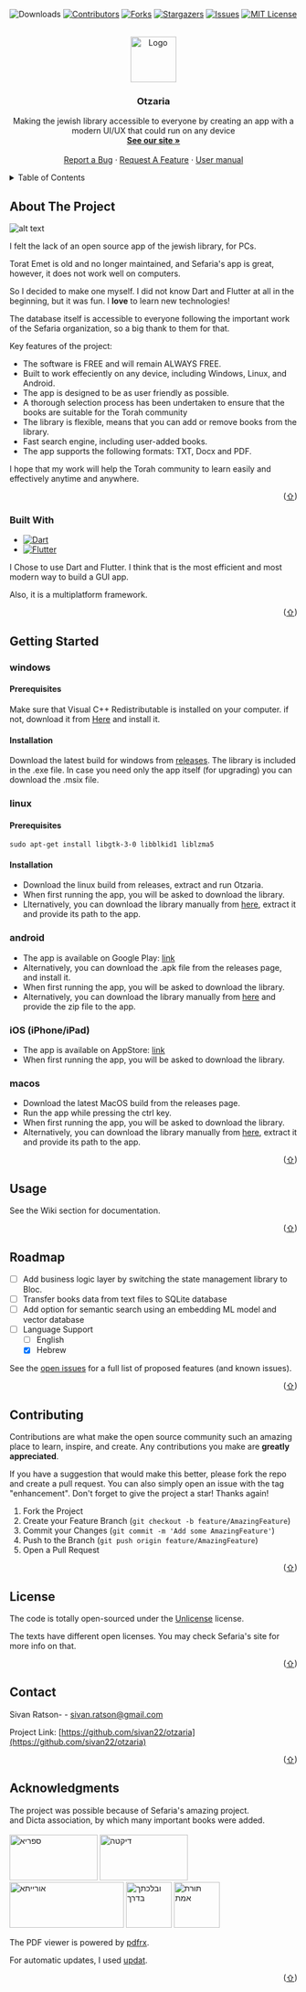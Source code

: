 
<!-- PROJECT SHIELDS -->
<!--
*** I'm using markdown "reference style" links for readability.
*** Reference links are enclosed in brackets [ ] instead of parentheses ( ).
*** See the bottom of this document for the declaration of the reference variables
*** for contributors-url, forks-url, etc. This is an optional, concise syntax you may use.
*** https://www.markdownguide.org/basic-syntax/#reference-style-links
-->
![Downloads][Github-downloads]
[![Contributors][contributors-shield]][contributors-url]
[![Forks][forks-shield]][forks-url]
[![Stargazers][stars-shield]][stars-url]
[![Issues][issues-shield]][issues-url]
[![MIT License][license-shield]][license-url]





<!-- PROJECT LOGO -->
<br />
<div align="center">
  <a href="https://github.com/sivan22/otzaria">
    <img src="images/logo.svg" alt="Logo" width="80" height="80">
  </a>

  <h3 align="center">Otzaria</h3>

  <p align="center">
    Making the jewish library accessible to everyone by creating an app with a modern UI/UX that could run on any device
    <br />
    <a href="https://sivan22.github.io/otzaria-download/"><strong>See our site »</strong></a>
    <br />
    <br/>  
    <a href="https://github.com/sivan22/otzaria/issues/new?labels=bug&template=bug-report---.md">Report a Bug</a>
    ·
    <a href="https://github.com/sivan22/otzaria/issues/new?labels=enhancement&template=feature-request---.md">Request A Feature</a>
    ·
    <a href="https://github.com/sivan22/otzaria/wiki">User manual</a>
  </p>
</div>



<!-- TABLE OF CONTENTS -->
<details>
  <summary>Table of Contents</summary>
  <ol>
    <li>
      <a href="#about-the-project">About The Project</a>
      <ul>
        <li><a href="#built-with">Built With</a></li>
      </ul>
    </li>
    <li>
      <a href="#getting-started">Getting Started</a>
      <ul>
        <li><a href="#prerequisites">Prerequisites</a></li>
        <li><a href="#installation">Installation</a></li>
      </ul>
    </li>
    <li><a href="#usage">Usage</a></li>
    <li><a href="#roadmap">Roadmap</a></li>
    <li><a href="#contributing">Contributing</a></li>
    <li><a href="#license">License</a></li>
    <li><a href="#contact">Contact</a></li>
    <li><a href="#acknowledgments">Acknowledgments</a></li>
  </ol>
</details>



<!-- ABOUT THE PROJECT -->
## About The Project

![alt text](image.png)

I felt the lack of an open source app of the jewish library, for PCs.


Torat Emet is old and no longer maintained, and Sefaria's app is great, however, it does not work well on computers.

So I decided to make one myself. I did not know Dart and Flutter at all in the beginning, but it was fun. I **love** to learn new technologies!

The database itself is accessible to everyone following the important work of the Sefaria organization, so a big thank to them for that.

Key features of the project:
* The software is FREE and will remain ALWAYS FREE.
* Built to work effeciently on any device, including Windows, Linux, and Android.
* The app is designed to be as user friendly as possible.
* A thorough selection process has been undertaken to ensure that the books are suitable for the Torah community
* The library is flexible, means that you can add or remove books from the library.
* Fast search engine, including user-added books.
* The app supports the following formats: TXT, Docx and PDF.

I hope that my work will help the Torah community to learn easily and effectively anytime and anywhere.

<p align="right">(<a href="#readme-top">&#8679;</a>)</p>


### Built With



* [![Dart][dart]][Dart-url]
* [![Flutter][Flutter]][Flutter-url]

I Chose to use Dart and Flutter. I think that is the most efficient and most modern way to build a GUI app.

Also, it is a multiplatform framework.

<p align="right">(<a href="#readme-top">&#8679;</a>)</p>


<!-- GETTING STARTED -->
## Getting Started

### windows
#### Prerequisites
Make sure that Visual C++ Redistributable is installed on your computer. if not, download it from [Here](https://learn.microsoft.com/en-us/cpp/windows/latest-supported-vc-redist?view=msvc-170) and install it.

#### Installation
Download the latest build for windows from [releases](https://github.com/Sivan22/otzaria/releases). 
The library is included in the .exe file.
In case you need only the app itself (for upgrading) you can download the .msix file.

### linux
#### Prerequisites
```sudo apt-get install libgtk-3-0 libblkid1 liblzma5```
#### Installation
* Download the linux build from releases, extract and run Otzaria.
* When first running the app, you will be asked to download the library.
* Llternatively, you can download the library manually from [here](https://github.com/Sivan22/otzaria-library/releases), extract it and provide its path to the app.

### android
* The app is available on Google Play: [link](https://play.google.com/store/apps/details?id=com.mendelg.otzaria&pli=1)
* Alternatively, you can download the .apk file from the releases page, and install it.
* When first running the app, you will be asked to download the library.
* Alternatively, you can download the library manually from [here](https://github.com/Sivan22/otzaria-library/releases) and provide the zip file to the app.

### iOS (iPhone/iPad)
* The app is available on AppStore: [link](https://apps.apple.com/us/app/otzaria/id6738098031)
* When first running the app, you will be asked to download the library.

### macos
* Download the latest MacOS build from the releases page.
* Run the app while pressing the ctrl key.
* When first running the app, you will be asked to download the library.
* Alternatively, you can download the library manually from [here](https://github.com/Sivan22/otzaria-library/releases), extract it and provide its path to the app.



<p align="right">(<a href="#readme-top">&#8679;</a>)</p>


<!-- USAGE EXAMPLES -->
## Usage

See the Wiki section for documentation.

<p align="right">(<a href="#readme-top">&#8679;</a>)</p>


<!-- ROADMAP -->
## Roadmap

- [ ] Add business logic layer by switching the state management library to Bloc.
- [ ] Transfer books data from text files to SQLite database
- [ ] Add option for semantic search using an embedding ML model and vector database
- [ ] Language Support
    - [ ] English
    - [X] Hebrew

See the [open issues](https://github.com/sivan22/otzaria/issues) for a full list of proposed features (and known issues).

<p align="right">(<a href="#readme-top">&#8679;</a>)</p>


<!-- CONTRIBUTING -->
## Contributing

Contributions are what make the open source community such an amazing place to learn, inspire, and create. Any contributions you make are **greatly appreciated**.

If you have a suggestion that would make this better, please fork the repo and create a pull request. You can also simply open an issue with the tag "enhancement".
Don't forget to give the project a star! Thanks again!

1. Fork the Project
2. Create your Feature Branch (`git checkout -b feature/AmazingFeature`)
3. Commit your Changes (`git commit -m 'Add some AmazingFeature'`)
4. Push to the Branch (`git push origin feature/AmazingFeature`)
5. Open a Pull Request

<p align="right">(<a href="#readme-top">&#8679;</a>)</p>


<!-- LICENSE -->
## License

The code is totally open-sourced under the [Unlicense](https://unlicense.org/) license.

The texts have different open licenses. You may check Sefaria's site for more info on that.

<p align="right">(<a href="#readme-top">&#8679;</a>)</p>


<!-- CONTACT -->
## Contact

Sivan Ratson-  - sivan.ratson@gmail.com

Project Link: [https://github.com/sivan22/otzaria](https://github.com/sivan22/otzaria)

<p align="right">(<a href="#readme-top">&#8679;</a>)</p>


<!-- ACKNOWLEDGMENTS -->
## Acknowledgments

The project was possible because of Sefaria's amazing project. 
<br>
and Dicta association, by which many important books were added.
<br>
<br>
<a href="https://www.sefaria.org/texts" title="ספריא" target="_blank"><img src="images/safria logo.png" alt="ספריא" width="154" height="80"/></a>
<a href="https://github.com/Dicta-Israel-Center-for-Text-Analysis/Dicta-Library-Download" title="דיקטה" target="_blank"><img src="images/dicta_logo.jpg" alt="דיקטה" width="154" height="80"/></a>
<a href="https://github.com/MosheWagner/Orayta-Books" title="אורייתא" target="_blank"><img src="images/Orayta.png" alt="אורייתא" width="200" height="80"/></a>
<a href="http://mobile.tora.ws" title="ובלכתך בדרך" target="_blank"><img src="images/OnYourWay_logo.jpg" alt="ובלכתך בדרך" width="80" height="80"/></a>
<a href="http://www.toratemetfreeware.com/index.html?downloads;1;" title="תורת אמת" target="_blank"><img src="images/toratemet.png" alt="תורת אמת" width="80" height="80"/></a>
<!--a href="https://github.com/projectbenyehuda/public_domain_dump" title="פרוייקט בן יהודה" target="_blank"><img src="images/Project Ben-Yehuda logo.jpg" alt="פרוייקט בן יהודה" width="80" height="80"/></a -->

The PDF viewer is powered by [pdfrx](https://pub.dev/packages/pdfrx).

For automatic updates, I used [updat](https://pub.dev/packages/updat).

<p align="right">(<a href="#readme-top">&#8679;</a>)</p>


<!-- MARKDOWN LINKS & IMAGES -->
<!-- https://www.markdownguide.org/basic-syntax/#reference-style-links -->
[contributors-shield]: https://img.shields.io/github/contributors/sivan22/otzaria.svg?style=for-the-badge
[contributors-url]: https://github.com/sivan22/otzaria/graphs/contributors
[forks-shield]: https://img.shields.io/github/forks/sivan22/otzaria.svg?style=for-the-badge
[forks-url]: https://github.com/sivan22/otzaria/network/members
[stars-shield]: https://img.shields.io/github/stars/sivan22/otzaria.svg?style=for-the-badge
[stars-url]: https://github.com/sivan22/otzaria/stargazers
[issues-shield]: https://img.shields.io/github/issues/sivan22/otzaria.svg?style=for-the-badge
[issues-url]: https://github.com/sivan22/otzaria/issues
[Github-downloads]: https://img.shields.io/github/downloads/sivan22/otzaria/total.svg?style=for-the-badge
[license-shield]: https://img.shields.io/github/license/sivan22/otzaria.svg?style=for-the-badge
[license-url]: https://github.com/sivan22/otzaria/blob/master/LICENSE.txt
[linkedin-shield]: https://img.shields.io/badge/-LinkedIn-black.svg?style=for-the-badge&logo=linkedin&colorB=555
[linkedin-url]: https://linkedin.com/in/othneildrew
[product-screenshot]: images/screenshot.png
[dart]: https://img.shields.io/badge/dart-000000?style=for-the-badge&logo=dart&logoColor=61DAFB
[Dart-url]: https://dart.dev/
[Flutter]: https://img.shields.io/badge/Flutter-20232A?style=for-the-badge&logo=flutter&logoColor=61DAFB
[Flutter-url]: https://flutter.dev/
[Vue.js]: https://img.shields.io/badge/Vue.js-35495E?style=for-the-badge&logo=vuedotjs&logoColor=4FC08D
[Vue-url]: https://vuejs.org/
[Angular.io]: https://img.shields.io/badge/Angular-DD0031?style=for-the-badge&logo=angular&logoColor=white
[Angular-url]: https://angular.io/
[Svelte.dev]: https://img.shields.io/badge/Svelte-4A4A55?style=for-the-badge&logo=svelte&logoColor=FF3E00
[Svelte-url]: https://svelte.dev/
[Laravel.com]: https://img.shields.io/badge/Laravel-FF2D20?style=for-the-badge&logo=laravel&logoColor=white
[Laravel-url]: https://laravel.com
[Bootstrap.com]: https://img.shields.io/badge/Bootstrap-563D7C?style=for-the-badge&logo=bootstrap&logoColor=white
[Bootstrap-url]: https://getbootstrap.com
[JQuery.com]: https://img.shields.io/badge/jQuery-0769AD?style=for-the-badge&logo=jquery&logoColor=white
[JQuery-url]: https://jquery.com 
